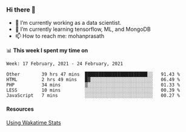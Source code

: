 ### Hi there 👋

- 🔭 I’m currently working as a data scientist.
- 🌱 I’m currently learning tensorflow, ML, and MongoDB
- 📫 How to reach me: mohanprasath

📊 **This week I spent my time on**
<!--START_SECTION:waka-->
```text
Week: 17 February, 2021 - 24 February, 2021

Other        39 hrs 47 mins  ███████████████████████░░   91.43 % 
HTML         2 hrs 49 mins   █▓░░░░░░░░░░░░░░░░░░░░░░░   06.49 % 
PHP          34 mins         ▒░░░░░░░░░░░░░░░░░░░░░░░░   01.33 % 
LESS         10 mins         ░░░░░░░░░░░░░░░░░░░░░░░░░   00.39 % 
JavaScript   7 mins          ░░░░░░░░░░░░░░░░░░░░░░░░░   00.27 % 
```
<!--END_SECTION:waka-->

#### Resources
[Using Wakatime Stats](https://github.com/marketplace/actions/waka-readme)
